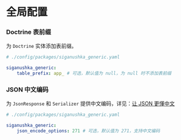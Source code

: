 # 全局配置

### Doctrine 表前缀

为 `Doctrine` 实体添加表前缀。

```yaml
# ./config/packages/siganushka_generic.yaml

siganushka_generic:
    table_prefix: app_ # 可选，默认值为 null，为 null 时不添加表前缀
```

### JSON 中文编码

为 `JsonResponse` 和 `Serializer` 提供中文编码，详见：[让 JSON 更懂中文](https://www.laruence.com/2011/10/10/2239.html)

```yaml
# ./config/packages/siganushka_generic.yaml

siganushka_generic:
    json_encode_options: 271 # 可选，默认值为 271，支持中文编码
```
